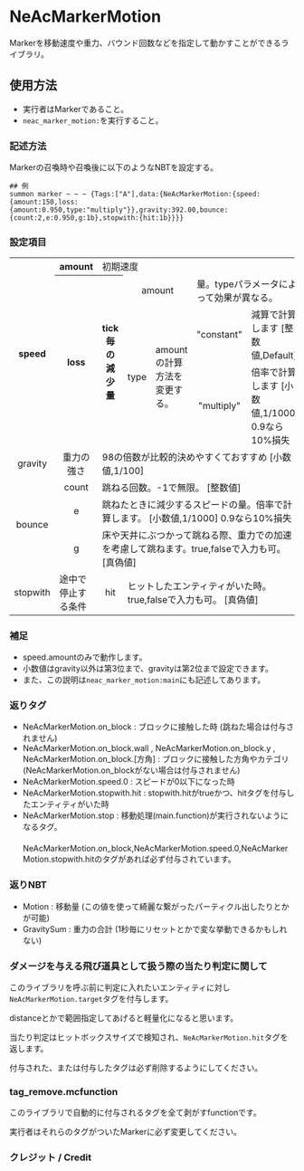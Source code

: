 # NeAcMarkerMotion

Markerを移動速度や重力、バウンド回数などを指定して動かすことができるライブラリ。 
## 使用方法
* 実行者はMarkerであること。
* `neac_marker_motion:`を実行すること。

### 記述方法

Markerの召喚時や召喚後に以下のようなNBTを設定する。
```mcfunction
## 例
summon marker ~ ~ ~ {Tags:["A"],data:{NeAcMarkerMotion:{speed:{amount:150,loss:{amount:0.950,type:"multiply"}},gravity:392.00,bounce:{count:2,e:0.950,g:1b},stopwith:{hit:1b}}}}
```

### 設定項目
<table><thead>
</thead><tbody>
<tr><th rowspan="4" align="center">speed</th><th align="center">amount</th><td colspan="8">初期速度</td>
<tr><th rowspan="3" align="center">loss</th><th rowspan="3">tick毎の減少量</th><td colspan="2" align="center">amount</td><td colspan="8">量。typeパラメータによって効果が異なる。</td></tr>
<tr><td rowspan="2" align="center">type</td><td rowspan="2">amountの計算方法を変更する。</td><td align="center">"constant"</td><td>減算で計算します [整数値,Default]</td></tr>
<tr><td align="center">"multiply"</td><td>倍率で計算します [小数値,1/1000] 0.9なら10%損失</td></tr>
<tr><td align="center">gravity</td><td align="center">重力の強さ</td><td colspan="7">98の倍数が比較的決めやすくておすすめ [小数値,1/100]</td></tr>
<tr><td rowspan="3" align="center">bounce</td><td align="center">count</td><td colspan="8">跳ねる回数。-1で無限。 [整数値]</td></tr>
<tr><td align="center">e</td><td colspan="8">跳ねたときに減少するスピードの量。倍率で計算します。 [小数値,1/1000] 0.9なら10%損失</td></tr>
<tr><td align="center">g</td><td colspan="8">床や天井にぶつかって跳ねる際、重力での加速を考慮して跳ねます。true,falseで入力も可。 [真偽値]</td></tr>
<tr><td rowspan="1" align="center">stopwith</td><td>途中で停止する条件</td><td align="center">hit</td><td colspan="8">ヒットしたエンティティがいた時。true,falseで入力も可。 [真偽値]</td></tr>
</tbody></table>

### 補足
* speed.amountのみで動作します。
* 小数値はgravity以外は第3位まで、gravityは第2位まで設定できます。
* また、この説明は`neac_marker_motion:main`にも記述してあります。

### 返りタグ
* NeAcMarkerMotion.on_block : ブロックに接触した時 (跳ねた場合は付与されません)
* NeAcMarkerMotion.on_block.wall , NeAcMarkerMotion.on_block.y , NeAcMarkerMotion.on_block.[方角] : ブロックに接触した方角やカテゴリ (NeAcMarkerMotion.on_blockがない場合は付与されません)
* NeAcMarkerMotion.speed.0 : スピードが0以下になった時
* NeAcMarkerMotion.stopwith.hit : stopwith.hitがtrueかつ、hitタグを付与したエンティティがいた時
* NeAcMarkerMotion.stop : 移動処理(main.function)が実行されないようになるタグ。
　NeAcMarkerMotion.on_block,NeAcMarkerMotion.speed.0,NeAcMarkerMotion.stopwith.hitのタグがあれば必ず付与されています。

### 返りNBT
* Motion : 移動量 (この値を使って綺麗な繋がったパーティクル出したりとかが可能)
* GravitySum : 重力の合計 (1秒毎にリセットとかで変な挙動できるかもしれない)

### ダメージを与える飛び道具として扱う際の当たり判定に関して
このライブラリを呼ぶ前に判定に入れたいエンティティに対し`NeAcMarkerMotion.target`タグを付与します。

distanceとかで範囲指定してあげると軽量化になると思います。

当たり判定はヒットボックスサイズで検知され、`NeAcMarkerMotion.hit`タグを返します。

付与された、または付与したタグは必ず削除するようにしてください。


### tag_remove.mcfunction
このライブラリで自動的に付与されるタグを全て剥がすfunctionです。

実行者はそれらのタグがついたMarkerに必ず変更してください。


### クレジット / Credit